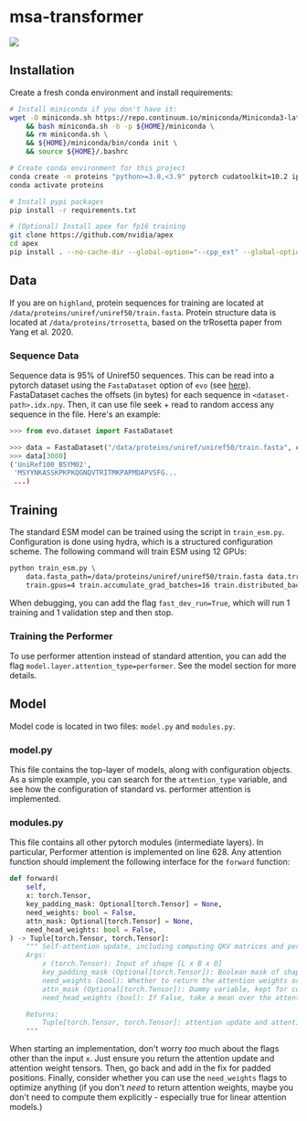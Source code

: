 # msa-transformer
![](https://github.com/rmrao/msa-transformer/workflows/build/badge.svg)

## Installation
Create a fresh conda environment and install requirements:

```bash
# Install miniconda if you don't have it:
wget -O miniconda.sh https://repo.continuum.io/miniconda/Miniconda3-latest-Linux-x86_64.sh \
    && bash miniconda.sh -b -p ${HOME}/miniconda \
    && rm miniconda.sh \
    && ${HOME}/miniconda/bin/conda init \
    && source ${HOME}/.bashrc

# Create conda environment for this project
conda create -n proteins "python>=3.8,<3.9" pytorch cudatoolkit=10.2 ipython cython -c pytorch
conda activate proteins

# Install pypi packages
pip install -r requirements.txt

# (Optional) Install apex for fp16 training
git clone https://github.com/nvidia/apex
cd apex
pip install . --no-cache-dir --global-option="--cpp_ext" --global-option="--cuda_ext"
```

## Data
If you are on `highland`, protein sequences for training are located at `/data/proteins/uniref/uniref50/train.fasta`. Protein structure data is located at `/data/proteins/trrosetta`, based on the trRosetta paper from Yang et al. 2020.

### Sequence Data
Sequence data is 95% of Uniref50 sequences. This can be read into a pytorch dataset using the `FastaDataset` option of `evo` (see [here](https://github.com/rmrao/evo/blob/325914666a8ced5d379bb9538882329558148b5a/evo/dataset.py#L231-L281)). FastaDataset caches the offsets (in bytes) for each sequence in `<dataset-path>.idx.npy`. Then, it can use file seek + read to random access any sequence in the file. Here's an example:

```python
>>> from evo.dataset import FastaDataset

>>> data = FastaDataset("/data/proteins/uniref/uniref50/train.fasta", cache_indices=True)
>>> data[3000]
('UniRef100_B5YM02',
 'MSYYNKASSKPKPKQGNQVTRITMKPAPMDAPVSFG...
 ...)
```

## Training

The standard ESM model can be trained using the script in `train_esm.py`. Configuration is done using hydra, which is a structured configuration scheme. The following command will train ESM using 12 GPUs:

```bash
python train_esm.py \
    data.fasta_path=/data/proteins/uniref/uniref50/train.fasta data.trrosetta_path=/data/proteins/trrosetta \
    train.gpus=4 train.accumulate_grad_batches=16 train.distributed_backend=ddp train.precision=16
```

When debugging, you can add the flag `fast_dev_run=True`, which will run 1 training and 1 validation step and then stop.

### Training the Performer

To use performer attention instead of standard attention, you can add the flag `model.layer.attention_type=performer`. See the model section for more details.

## Model

Model code is located in two files: `model.py` and `modules.py`.

### model.py

This file contains the top-layer of models, along with configuration objects. As a simple example, you can search for the `attention_type` variable, and see how the configuration of standard vs. performer attention is implemented.

### modules.py

This file contains all other pytorch modules (intermediate layers). In particular, Performer attention is implemented on line 628. Any attention function should implement the following interface for the `forward` function:

```python
def forward(
    self,
    x: torch.Tensor,
    key_padding_mask: Optional[torch.Tensor] = None,
    need_weights: bool = False,
    attn_mask: Optional[torch.Tensor] = None,
    need_head_weights: bool = False,
) -> Tuple[torch.Tensor, torch.Tensor]:
    """ Self-attention update, including computing QKV matrices and performing an output projection.
    Args:
        x (torch.Tensor): Input of shape [L x B x D]
        key_padding_mask (Optional[torch.Tensor]): Boolean mask of shape [B x L]. True if position in x is padded.
        need_weights (bool): Whether to return the attention weights or to return None.
        attn_mask (Optional[torch.Tensor]): Dummy variable, kept for compatibility with fairseq.
        need_head_weights (bool): If False, take a mean over the attention heads when returning attention weights.

    Returns:
        Tuple[torch.Tensor, torch.Tensor]: attention update and attention weight tensors
    """
```

When starting an implementation, don't worry *too* much about the flags other than the input `x`. Just ensure you return the attention update and attention weight tensors. Then, go back and add in the fix for padded positions. Finally, consider whether you can use the `need_weights` flags to optimize anything (if you don't _need_ to return attention weights, maybe you don't need to compute them explicitly - especially true for linear attention models.)
